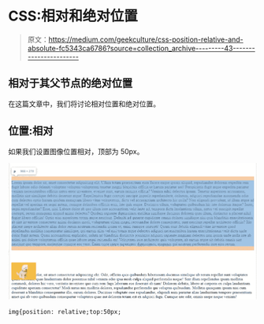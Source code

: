 # CSS:相对和绝对位置

> 原文：<https://medium.com/geekculture/css-position-relative-and-absolute-fc5343ca6786?source=collection_archive---------43----------------------->

## 相对于其父节点的绝对位置

在这篇文章中，我们将讨论相对位置和绝对位置。

## 位置:相对

如果我们设置图像位置相对，顶部为 50px。

![](img/3f21633987238040d60b9accbfaba5f1.png)

```
img{position: relative;top:50px; 
```